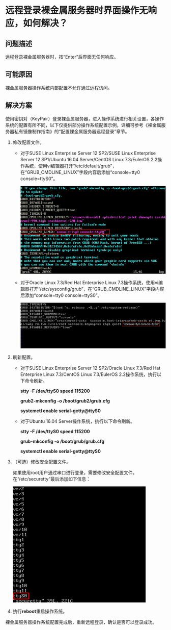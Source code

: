 # 远程登录裸金属服务器时界面操作无响应，如何解决？<a name="bms_faq_0026"></a>

## 问题描述<a name="section6720837161158"></a>

远程登录裸金属服务器时，按“Enter”后界面无任何响应。

## 可能原因<a name="section691873585116"></a>

裸金属服务器操作系统内部配置不允许通过远程访问。

## 解决方案<a name="section26118472161749"></a>

使用密钥对（KeyPair）登录裸金属服务器，进入操作系统进行相关设置，各操作系统的配置有所不同，以下仅提供部分操作系统配置示例，详细可参考《裸金属服务器私有镜像制作指南》的“配置裸金属服务器远程登录”章节。

1.  修改配置文件。
    -   对于SUSE Linux Enterprise Server 12 SP2/SUSE Linux Enterprise Server 12 SP1/Ubuntu 16.04 Server/CentOS Linux 7.3/EulerOS 2.2操作系统，使用vi编辑器打开“/etc/default/grub”，在“GRUB\_CMDLINE\_LINUX”字段内容后添加“console=tty0 console=ttyS0”。

        ![](figures/修改示例.png)

    -   对于Oracle Linux 7.3/Red Hat Enterprise Linux 7.3操作系统，使用vi编辑器打开“/etc/sysconfig/grub”，在“GRUB\_CMDLINE\_LINUX”字段内容后添加“console=tty0 console=ttyS0”。

        ![](figures/修改示例2.png)


2.  刷新配置。
    -   对于SUSE Linux Enterprise Server 12 SP2/Oracle Linux 7.3/Red Hat Enterprise Linux 7.3/CentOS Linux 7.3/EulerOS 2.2操作系统，执行以下命令刷新。

        **stty -F /dev/ttyS0 speed 115200**

        **grub2-mkconfig -o /boot/grub2/grub.cfg**

        **systemctl enable serial-getty@ttyS0**

    -   对于Ubuntu 16.04 Server操作系统，执行以下命令刷新。

        **stty -F /dev/ttyS0 speed 115200**

        **grub-mkconfig -o /boot/grub/grub.cfg**

        **systemctl enable serial-getty@ttyS0**


3.  （可选）修改安全配置文件。

    如果使用root用户通过串口进行登录，需要修改安全配置文件。在“/etc/securetty”最后添加如下信息：

    ![](figures/修改示例3.png)

4.  执行**reboot**重启操作系统。

裸金属服务器操作系统配置完成后，重新远程登录，确认是否可以登录成功。

